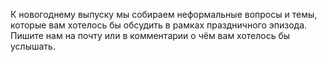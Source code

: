﻿---
Number: 41
Title: Планы на C# 11, мощный YARP, всевидящий мониторинг
PublishDate: 2021-12-12T21:17:58Z
Authors:
  - Анатолий Кулаков
  - Игорь Лабутин
Mastering: Максим Шошин
Music:
  Максим Аршинов «Pensive yeti.0.1»: https://hightech.group/ru/about
Patrons:
  - Александр
  - Сергей
  - Владислав
Home: https://anchor.fm/radiodotnet/episodes/C-11---YARP-e1bk4co
Audio: https://anchor.fm/s/f0c0ef4/podcast/play/44748632/https%3A%2F%2Fd3ctxlq1ktw2nl.cloudfront.net%2Fstaging%2F2021-11-12%2F7674988e-a39b-6532-1550-672bc29bf7d1.mp3
Video: https://www.youtube.com/watch?v=4Egi_HHL2wM
Topics:

  - Subject: C# 11 Initial Triage
    Timestamp: 00:03:40
    Links:
      - https://github.com/dotnet/csharplang/blob/main/meetings/2021/LDM-2021-08-30.md
      - https://github.com/dotnet/csharplang/tree/main/meetings/2021
      - https://github.com/dotnet/roslyn/blob/main/docs/Language%20Feature%20Status.md

  - Subject: Monitoring application using OpenTelemetry
    Timestamp: 00:32:35
    Links:
      - https://www.meziantou.net/monitoring-a-dotnet-application-using-opentelemetry.htm

  - Subject: .NET Framework 4.8 Container Improvements
    Timestamp: 00:44:54
    Links:
      - https://github.com/microsoft/dotnet-framework-docker/issues/849

  - Subject: Announcing YARP 1.0 Release
    Timestamp: 00:48:35
    Links:
      - https://devblogs.microsoft.com/dotnet/announcing-yarp-1-0-release/
      - https://microsoft.github.io/reverse-proxy/articles/getting-started.html

  - Subject: MSBuild and 64-bit Visual Studio 2022
    Timestamp: 01:05:25
    Links:
      - https://devblogs.microsoft.com/dotnet/msbuild-and-64-bit-visual-studio-2022/
      - https://github.com/dotnet/msbuild/issues/6461

  - Subject: Configuring dotnet-monitor with Prometheus and Grafana
    Timestamp: 01:12:22
    Links:
      - https://dotnetos.org/blog/2021-11-22-dotnet-monitor-grafana/

  - Subject: Infer# v1.2 — Interprocedural Memory Safety Analysis For C#
    Timestamp: 01:19:27
    Links:
      - https://devblogs.microsoft.com/dotnet/infer-v1-2-interprocedural-memory-safety-analysis-for-c/

  - Subject: Package ID prefix reservation
    Timestamp: 01:23:35
    Links:
      - https://docs.microsoft.com/en-us/nuget/nuget-org/id-prefix-reservation

  - Subject: Подслушано
    Timestamp: 01:27:34
    Links:
      - https://www.youtube.com/watch?v=W7HqDCnQTkU
      - https://www.youtube.com/playlist?list=PLbxr_aGL4q3SAMvtA4ZTPdHPrX0YRutxy

---
К новогоднему выпуску мы собираем неформальные вопросы и темы, которые вам хотелось бы обсудить в рамках праздничного эпизода. Пишите нам на почту или в комментарии о чём вам хотелось бы услышать.
